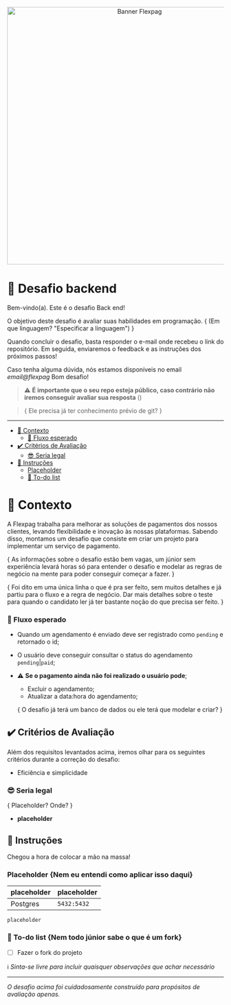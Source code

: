 <p align="center">
 <img src="https://github.com/jsantos-examples/flexpag-desafio-backend/blob/main/contents/flexpag.png" width="600" alt="Banner Flexpag">
</p>

# 🚀 Desafio backend

Bem-vindo(a). Este é o desafio Back end!

O objetivo deste desafio é avaliar suas habilidades em programação. 
{
(Em que linguagem? "Especificar a linguagem")
}

Quando concluir o desafio, basta responder o e-mail onde recebeu o link do repositório.
Em seguida, enviaremos o feedback e as instruções dos próximos passos!

Caso tenha alguma dúvida, nós estamos disponíveis no email *email@flexpag*
Bom desafio!

> ⚠️ **É importante que o seu repo esteja público, caso contrário não iremos conseguir avaliar sua resposta** ()


> {
> Ele precisa já ter conhecimento prévio de git?
> }

---

- [🧠 Contexto](#-contexto)
  - [🚰 Fluxo esperado](#-fluxo-esperado)
- [✔️ Critérios de Avaliação](#️-critérios-de-avaliação)
  - [😎 Seria legal](#-seria-legal)
- [:rocket: Instruções](#rocket-instruções)
  - [Placeholder](#placeholder)
  - [:notebook: To-do list](#notebook-to-do-list)

# 🧠 Contexto

A Flexpag trabalha para melhorar as soluções de pagamentos dos nossos clientes, levando flexibilidade e inovação às nossas plataformas. Sabendo disso, montamos um desafio que consiste em criar um projeto para implementar um serviço de pagamento.


{
 As informações sobre o desafio estão bem vagas, um júnior sem experiência levará horas só para entender o desafio e modelar as regras de negócio na mente para poder    conseguir começar a fazer.
}


{
Foi dito em uma única linha o que é pra ser feito, sem muitos detalhes e já partiu para o fluxo e a regra de negócio.
Dar mais detalhes sobre o teste para quando o candidato ler já ter bastante noção do que precisa ser feito.
}


### 🚰 Fluxo esperado

- Quando um agendamento é enviado deve ser registrado como `pending` e retornado o id;
- O usuário deve conseguir consultar o status do agendamento `pending`|`paid`;
- :warning: **Se o pagamento ainda não foi realizado o usuário pode**;
  - Excluir o agendamento;
  - Atualizar a data:hora do agendamento;
  
  {
   O desafio já terá um banco de dados ou ele terá que modelar e criar?
  }
  
## ✔️ Critérios de Avaliação

Além dos requisitos levantados acima, iremos olhar para os seguintes critérios durante a correção do desafio:

- Eficiência e simplicidade

### 😎 Seria legal

{
 Placeholder? Onde?
}

- **placeholder**

## :rocket: Instruções

Chegou a hora de colocar a mão na massa!

### Placeholder {Nem eu entendi como aplicar isso daqui}

| placeholder | placeholder |
| --------- | ----------- |
| Postgres  | `5432:5432` |

```placeholder
placeholder
```

### :notebook: To-do list {Nem todo júnior sabe o que é um fork}
- [ ] Fazer o fork do projeto

:information_source: _Sinta-se livre para incluir quaisquer observações que achar necessário_

---

_O desafio acima foi cuidadosamente construído para propósitos de avaliação apenas._
